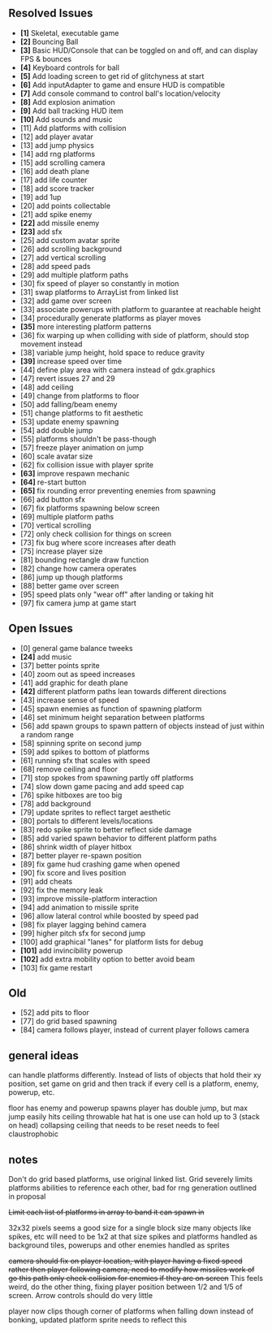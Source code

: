 ## Resolved Issues ##

- **[1]** Skeletal, executable game
- **[2]** Bouncing Ball
- **[3]** Basic HUD/Console that can be toggled on and off, and can display FPS & bounces
- **[4]** Keyboard controls for ball
- **[5]** Add loading screen to get rid of glitchyness at start
- **[6]** Add inputAdapter to game and ensure HUD is compatible
- **[7]** Add console command to control ball's location/velocity
- **[8]** Add explosion animation
- **[9]** Add ball tracking HUD item
- **[10]** Add sounds and music
 - [11] Add platforms with collision
 - [12] add player avatar
 - [13] add jump physics
 - [14] add rng platforms
 - [15] add scrolling camera
 - [16] add death plane
 - [17] add life counter
 - [18] add score tracker
 - [19] add 1up
 - [20] add points collectable
 - [21] add spike enemy
 - **[22]** add missile enemy
 - **[23]** add sfx
 - [25] add custom avatar sprite
 - [26] add scrolling background
 - [27] add vertical scrolling
 - [28] add speed pads
 - [29] add multiple platform paths
 - [30] fix speed of player so constantly in motion
 - [31] swap platforms to ArrayList from linked list
 - [32] add game over screen
 - [33] associate powerups with platform to guarantee at reachable height
 - [34] procedurally generate platforms as player moves
 - **[35]** more interesting platform patterns
 - [36] fix warping up when colliding with side of platform, should stop movement instead
 - [38] variable jump height, hold space to reduce gravity
 - **[39]** increase speed over time
 - [44] define play area with camera instead of gdx.graphics
 - [47] revert issues 27 and 29
 - [48] add ceiling
 - [49] change from platforms to floor
 - [50] add falling/beam enemy
 - [51] change platforms to fit aesthetic
 - [53] update enemy spawning
 - [54] add double jump
 - [55] platforms shouldn't be pass-though
 - [57] freeze player animation on jump
 - [60] scale avatar size
 - [62] fix collision issue with player sprite
 - **[63]** improve respawn mechanic
 - **[64]** re-start button
 - **[65]** fix rounding error preventing enemies from spawning
 - [66] add button sfx
 - [67] fix platforms spawning below screen
 - [69] multiple platform paths
 - [70] vertical scrolling
 - [72] only check collision for things on screen
 - [73] fix bug where score increases after death
 - [75] increase player size
 - [81] bounding rectangle draw function
 - [82] change how camera operates
 - [86] jump up though platforms
 - [88] better game over screen
 - [95] speed plats only "wear off" after landing or taking hit
 - [97] fix camera jump at game start


## Open Issues ##

 - [0] general game balance tweeks
 - **[24]** add music
 - [37] better points sprite
 - [40] zoom out as speed increases
 - [41] add graphic for death plane
 - **[42]** different platform paths lean towards different directions
 - [43] increase sense of speed
 - [45] spawn enemies as function of spawning platform
 - [46] set minimum height separation between platforms
 - [56] add spawn groups to spawn pattern of objects instead of just within a random range
 - [58] spinning sprite on second jump
 - [59] add spikes to bottom of platforms
 - [61] running sfx that scales with speed
 - [68] remove ceiling and floor
 - [71] stop spokes from spawning partly off platforms
 - [74] slow down game pacing and add speed cap
 - [76] spike hitboxes are too big
 - [78] add background
 - [79] update sprites to reflect target aesthetic
 - [80] portals to different levels/locations
 - [83] redo spike sprite to better reflect side damage
 - [85] add varied spawn behavior to different platform paths
 - [86] shrink width of player hitbox
 - [87] better player re-spawn position
 - [89] fix game hud crashing game when opened
 - [90] fix score and lives position
 - [91] add cheats
 - [92] fix the memory leak
 - [93] improve missile-platform interaction
 - [94] add animation to missile sprite
 - [96] allow lateral control while boosted by speed pad
 - [98] fix player lagging behind camera
 - [99] higher pitch sfx for second jump
 - [100] add graphical "lanes" for platform lists for debug
 - **[101]** add invincibility powerup
 - **[102]** add extra mobility option to better avoid beam
 - [103] fix game restart
 

 ## Old ##
 - [52] add pits to floor
 - [77] do grid based spawning
 - [84] camera follows player, instead of current player follows camera


## general ideas ##
can handle platforms differently. Instead of lists of objects that hold their xy position, set game on grid and then track if every cell is a platform, enemy, powerup, etc.

floor has enemy and powerup spawns
player has double jump, but max jump easily hits ceiling
throwable hat
hat is one use
can hold up to 3 (stack on head)
collapsing ceiling that needs to be reset
needs to feel claustrophobic

## notes ##
Don't do grid based platforms, use original linked list. Grid severely limits platforms abilities to reference each other, bad for rng generation outlined in proposal

~~Limit each list of platforms in array to band it can spawn in~~

32x32 pixels seems a good size for a single block size
many objects like spikes, etc will need to be 1x2 at that size
spikes and platforms handled as background tiles, powerups and other enemies handled as sprites

~~camera should fix on player location, with player having a fixed speed rather then player following camera, need to modify how missiles work of go this path
only check collision for enemies if they are on screen~~ This feels weird, do the other thing, fixing player position between 1/2 and 1/5 of screen. Arrow controls should do very little

player now clips though corner of platforms when falling down instead of bonking, updated platform sprite needs to reflect this